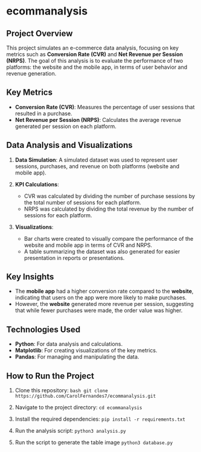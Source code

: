 # ecommanalysis


## Project Overview

This project simulates an e-commerce data analysis, focusing on key metrics such as **Conversion Rate (CVR)** and **Net Revenue per Session (NRPS)**. The goal of this analysis is to evaluate the performance of two platforms: the website and the mobile app, in terms of user behavior and revenue generation.

## Key Metrics

- **Conversion Rate (CVR)**: Measures the percentage of user sessions that resulted in a purchase.
- **Net Revenue per Session (NRPS)**: Calculates the average revenue generated per session on each platform.

## Data Analysis and Visualizations

1. **Data Simulation**: 
   A simulated dataset was used to represent user sessions, purchases, and revenue on both platforms (website and mobile app).

2. **KPI Calculations**:
   - CVR was calculated by dividing the number of purchase sessions by the total number of sessions for each platform.
   - NRPS was calculated by dividing the total revenue by the number of sessions for each platform.

3. **Visualizations**:
   - Bar charts were created to visually compare the performance of the website and mobile app in terms of CVR and NRPS.
   - A table summarizing the dataset was also generated for easier presentation in reports or presentations.

## Key Insights

- The **mobile app** had a higher conversion rate compared to the **website**, indicating that users on the app were more likely to make purchases.
- However, the **website** generated more revenue per session, suggesting that while fewer purchases were made, the order value was higher.

## Technologies Used

- **Python**: For data analysis and calculations.
- **Matplotlib**: For creating visualizations of the key metrics.
- **Pandas**: For managing and manipulating the data.

## How to Run the Project

1. Clone this repository:
   ``bash
   git clone https://github.com/CarolFernandes7/ecommanalysis.git``

2.	Navigate to the project directory:
   ``cd ecommanalysis``
  	
3. Install the required dependencies:
   ``pip install -r requirements.txt``
   
4. Run the analysis script:
   ``python3 analysis.py``
   
6. Run the script to generate the table image
   ``python3 database.py``
   
   
